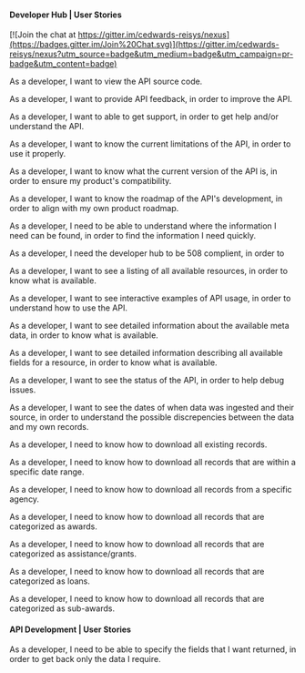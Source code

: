 #### Developer Hub | User Stories

[![Join the chat at https://gitter.im/cedwards-reisys/nexus](https://badges.gitter.im/Join%20Chat.svg)](https://gitter.im/cedwards-reisys/nexus?utm_source=badge&utm_medium=badge&utm_campaign=pr-badge&utm_content=badge)

As a developer, I want to view the API source code.

As a developer, I want to provide API feedback, in order to improve the API.

As a developer, I want to able to get support, in order to get help and/or understand the API.

As a developer, I want to know the current limitations of the API, in order to use it properly.

As a developer, I want to know what the current version of the API is, in order to ensure my product's compatibility.

As a developer, I want to know the roadmap of the API's development, in order to align with my own product roadmap.

As a developer, I need to be able to understand where the information I need can be found, in order to find the information I need quickly.

As a developer, I need the developer hub to be 508 complient, in order to 

As a developer, I want to see a listing of all available resources, in order to know what is available.

As a developer, I want to see interactive examples of API usage, in order to understand how to use the API.

As a developer, I want to see detailed information about the available meta data, in order to know what is available.

As a developer, I want to see detailed information describing all available fields for a resource, in order to know what is available.

As a developer, I want to see the status of the API, in order to help debug issues.

As a developer, I want to see the dates of when data was ingested and their source, in order to understand the possible discrepencies between the data and my own records.

As a developer, I need to know how to download all existing records.

As a developer, I need to know how to download all records that are within a specific date range.

As a developer, I need to know how to download all records from a specific agency.

As a developer, I need to know how to download all records that are categorized as awards.

As a developer, I need to know how to download all records that are categorized as assistance/grants.

As a developer, I need to know how to download all records that are categorized as loans.

As a developer, I need to know how to download all records that are categorized as sub-awards.


#### API Development | User Stories

As a developer, I need to be able to specify the fields that I want returned, in order to get back only the data I require.
